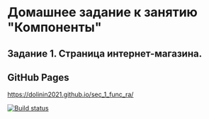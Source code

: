 # Домашнее задание к занятию "Компоненты"
## Задание 1. Страница интернет-магазина.

## GitHub Pages
https://dolinin2021.github.io/sec_1_func_ra/

[![Build status](https://ci.appveyor.com/api/projects/status/oultyh9mdp1a7qfi?svg=true)](https://ci.appveyor.com/project/Dolinin2021/sec-1-func-ra)

